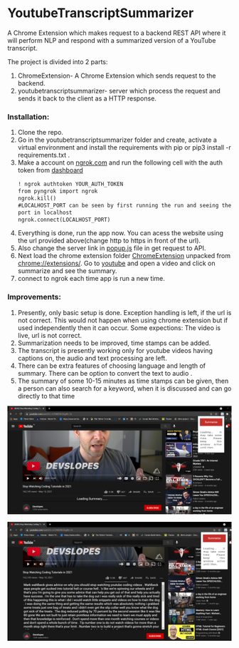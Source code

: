 # YoutubeTranscriptSummarizer
A Chrome Extension which makes request to a backend REST API where it will perform NLP and respond with a summarized version of a YouTube transcript.

The project is divided into 2 parts:
1. ChromeExtension- A Chrome Extension which sends request to the backend.
2. youtubetranscriptsummarizer- server which process the request and sends it back to the client as a HTTP response.

### Installation:
1. Clone the repo.
2. Go in the youtubetranscriptsummarizer folder and create, activate a virtual environment and install the requirements
   with pip or pip3 install -r requirements.txt .
3. Make a account on [ngrok.com](https://ngrok.com/) and run the following cell with the auth token from [dashboard](https://dashboard.ngrok.com/get-started/setup)
    ```
    ! ngrok authtoken YOUR_AUTH_TOKEN
    from pyngrok import ngrok
    ngrok.kill()
    #LOCALHOST_PORT can be seen by first running the run and seeing the port in localhost  
    ngrok.connect(LOCALHOST_PORT)
    ```
4. Everything is done, run the app now. You can acess the website using the url provided above(change http to https in front of the url).
5. Also change the server link in [popup.js](/ChromeExtension/popup.js) file in get request to API.
6. Next load the chrome extension folder [ChromeExtension](/ChromeExtension) unpacked from [chrome://extensions/](chrome://extensions/).
   Go to [youtube](https://youtube.com/) and open a video and click on summarize and see the summary.
7. connect to ngrok each time app is run a new time.

### Improvements:
1. Presently, only basic setup is done. Exception handling is left, if the url is not correct. 
   This would not happen when using chrome extension but if used independently then it can occur.
   Some expections: The video is live, url is not correct.
2. Summarization needs to be improved, time stamps can be added.
3. The transcript is presently working only for youtube videos having captions on, the audio and text processing are left.
4. There can be extra features of choosing language and length of summary. There can be option to convert the text 
   to audio . 
5. The summary of some 10-15 minutes as time stamps can be given, then a person can also search for a keyword, when it
   is discussed and can go directly to that time 
   
   
![](images/1.png)

![](images/2.png)
 

